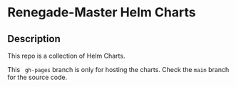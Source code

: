 # Renegade-Master Helm Charts

## Description

This repo is a collection of Helm Charts.

This ` gh-pages` branch is only for hosting the charts. Check the `main`  branch for the source code.
